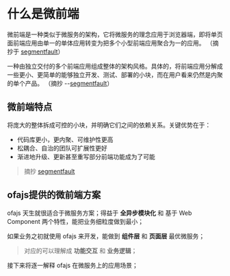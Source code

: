 # 什么是微前端

微前端是一种类似于微服务的架构，它将微服务的理念应用于浏览器端，即将单页面前端应用由单一的单体应用转变为把多个小型前端应用聚合为一的应用。 （摘抄于 [segmentfault](https://segmentfault.com/a/1190000040275586)）

一种由独立交付的多个前端应用组成整体的架构风格。具体的，将前端应用分解成一些更小、更简单的能够独立开发、测试、部署的小块，而在用户看来仍然是内聚的单个产品。  （摘抄 --[segmentfault](https://segmentfault.com/a/1190000040275586)）

## 微前端特点

将庞大的整体拆成可控的小块，并明确它们之间的依赖关系。关键优势在于：

* 代码库更小，更内聚、可维护性更高
* 松耦合、自治的团队可扩展性更好
* 渐进地升级、更新甚至重写部分前端功能成为了可能

> 摘抄 [segmentfault](https://segmentfault.com/a/1190000021251884)

## ofajs提供的微前端方案

ofajs 天生就很适合于微服务方案；得益于 **全异步模块化** 和 基于 Web Component 两个特性，能把业务细粒度做到最小；

如果业务之初就使用 ofajs 来开发，能做到 **组件层** 和 **页面层** 最优微服务；

> 对应的可以理解成 **功能交互** 和 **业务逻辑**；

接下来将逐一解释 ofajs 在微服务上的应用场景；